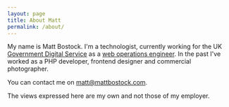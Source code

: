 ```yaml
---
layout: page
title: About Matt
permalink: /about/
---
```


My name is Matt Bostock. I'm a technologist, currently working for the UK [Government Digital Service](https://gds.blog.gov.uk/) as a [web operations engineer](https://www.youtube.com/watch?v=qLR1LnxplAY). In the past I've worked as a PHP developer, frontend designer and commercial photographer.

You can contact me on [matt@mattbostock.com](mailto:matt@mattbostock.com).

The views expressed here are my own and not those of my employer.
